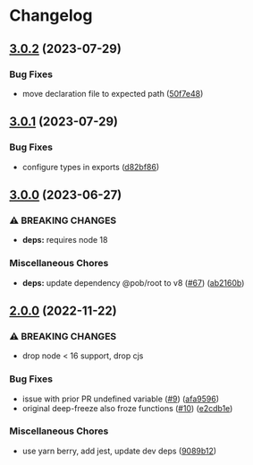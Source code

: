 # Changelog

## [3.0.2](https://github.com/christophehurpeau/deep-freeze-es6/compare/v3.0.1...v3.0.2) (2023-07-29)


### Bug Fixes

* move declaration file to expected path ([50f7e48](https://github.com/christophehurpeau/deep-freeze-es6/commit/50f7e48b6db880a895510f09ca8cd11ca4df3bbe))

## [3.0.1](https://github.com/christophehurpeau/deep-freeze-es6/compare/v3.0.0...v3.0.1) (2023-07-29)


### Bug Fixes

* configure types in exports ([d82bf86](https://github.com/christophehurpeau/deep-freeze-es6/commit/d82bf8685597b26b0e3a69b4319cb76e2424fd99))

## [3.0.0](https://github.com/christophehurpeau/deep-freeze-es6/compare/v2.0.0...v3.0.0) (2023-06-27)


### ⚠ BREAKING CHANGES

* **deps:** requires node 18

### Miscellaneous Chores

* **deps:** update dependency @pob/root to v8 ([#67](https://github.com/christophehurpeau/deep-freeze-es6/issues/67)) ([ab2160b](https://github.com/christophehurpeau/deep-freeze-es6/commit/ab2160b4163b71f3577d0d404e9f90acdc569992))

## [2.0.0](https://github.com/christophehurpeau/deep-freeze-es6/compare/v1.3.1...v2.0.0) (2022-11-22)


### ⚠ BREAKING CHANGES

* drop node < 16 support, drop cjs

### Bug Fixes

* issue with prior PR undefined variable ([#9](https://github.com/christophehurpeau/deep-freeze-es6/issues/9)) ([afa9596](https://github.com/christophehurpeau/deep-freeze-es6/commit/afa9596bccef4b870a04e3f4043099f0786c2d88))
* original deep-freeze also froze functions ([#10](https://github.com/christophehurpeau/deep-freeze-es6/issues/10)) ([e2cdb1e](https://github.com/christophehurpeau/deep-freeze-es6/commit/e2cdb1e1899bc552030a19c2f0835036284c27a0))


### Miscellaneous Chores

* use yarn berry, add jest, update dev deps ([9089b12](https://github.com/christophehurpeau/deep-freeze-es6/commit/9089b1263d9fb426cc9a23ce45f23ae19f6e8b6d))
